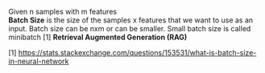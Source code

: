 Given n samples with m features  
**Batch Size** is the size of the samples x features that we want to use as an input. Batch size can be nxm or can be smaller. Small batch size is called minibatch [1]
**Retrieval Augmented Generation (RAG)**







[1] https://stats.stackexchange.com/questions/153531/what-is-batch-size-in-neural-network
